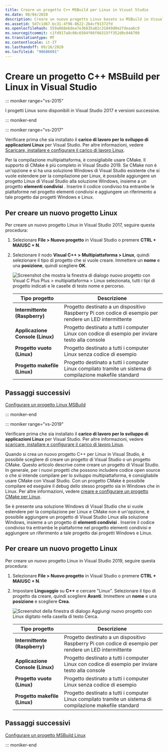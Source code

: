 ```yaml
---
title: Creare un progetto C++ MSBuild per Linux in Visual Studio
ms.date: 08/04/2020
description: Creare un nuovo progetto Linux basato su MSBuild in Visual Studio.
ms.assetid: 5d7c1d67-bc31-4f96-8622-2b4cf91372fd
ms.openlocfilehash: 559a868ebdea7e3b835a82c31849d0e2fdeaa6c9
ms.sourcegitcommit: c1fd917a8c06c6504f66f66315ff352d0c046700
ms.translationtype: MT
ms.contentlocale: it-IT
ms.lasthandoff: 09/16/2020
ms.locfileid: "90686691"
---
```

# <a name="create-a-linux-msbuild-c-project-in-visual-studio"></a>Creare un progetto C++ MSBuild per Linux in Visual Studio

::: moniker range="vs-2015"

I progetti Linux sono disponibili in Visual Studio 2017 e versioni successive.

::: moniker-end

::: moniker range="vs-2017"

Verificare prima che sia installato il **carico di lavoro per lo sviluppo di applicazioni Linux** per Visual Studio. Per altre informazioni, vedere [Scaricare, installare e configurare il carico di lavoro Linux](download-install-and-setup-the-linux-development-workload.md).

Per la compilazione multipiattaforma, è consigliabile usare CMake. Il supporto di CMake è più completo in Visual Studio 2019. Se CMake non è un'opzione e si ha una soluzione Windows di Visual Studio esistente che si vuole estendere per la compilazione per Linux, è possibile aggiungere un progetto Linux di Visual Studio alla soluzione Windows, insieme a un progetto **elementi condivisi** . Inserire il codice condiviso tra entrambe le piattaforme nel progetto elementi condivisi e aggiungere un riferimento a tale progetto dai progetti Windows e Linux.

## <a name="to-create-a-new-linux-project"></a>Per creare un nuovo progetto Linux

Per creare un nuovo progetto Linux in Visual Studio 2017, seguire questa procedura:

1. Selezionare **File > Nuovo progetto** in Visual Studio o premere **CTRL + MAIUSC + N**.
1. Selezionare il nodo **Visual C++ > Multipiattaforma > Linux**, quindi selezionare il tipo di progetto che si vuole creare. Immettere un **nome** e una **posizione**, quindi scegliere **OK**.

   ![Screenshot che mostra la finestra di dialogo nuovo progetto con Visual C Plus Plus > multipiattaforma > Linux selezionata, tutti i tipi di progetto indicati e le caselle di testo nome e percorso.](media/newproject.png)

   | Tipo progetto | Descrizione |
   | ------------ | --- |
   | **Intermittente (Raspberry)**           | Progetto destinato a un dispositivo Raspberry Pi con codice di esempio per rendere un LED intermittente |
   | **Applicazione Console (Linux)** | Progetto destinato a tutti i computer Linux con codice di esempio per inviare testo alla console |
   | **Progetto vuoto (Linux)**       | Progetto destinato a tutti i computer Linux senza codice di esempio |
   | **Progetto makefile (Linux)**    | Progetto destinato a tutti i computer Linux compilato tramite un sistema di compilazione makefile standard |

## <a name="next-steps"></a>Passaggi successivi

[Configurare un progetto Linux MSBuild](configure-a-linux-project.md)

::: moniker-end

::: moniker range="vs-2019"

Verificare prima che sia installato il **carico di lavoro per lo sviluppo di applicazioni Linux** per Visual Studio. Per altre informazioni, vedere [scaricare, installare e configurare il carico di lavoro Linux](download-install-and-setup-the-linux-development-workload.md).

Quando si crea un nuovo progetto C++ per Linux in Visual Studio, è possibile scegliere di creare un progetto di Visual Studio o un progetto CMake. Questo articolo descrive come creare un progetto di Visual Studio. In generale, per i nuovi progetti che possono includere codice open source o che si intende compilare per lo sviluppo multipiattaforma, è consigliabile usare CMake con Visual Studio. Con un progetto CMake è possibile compilare ed eseguire il debug dello stesso progetto sia in Windows che in Linux. Per altre informazioni, vedere [creare e configurare un progetto CMake per Linux](cmake-linux-project.md).

Se è presente una soluzione Windows di Visual Studio che si vuole estendere per la compilazione per Linux e CMake non è un'opzione, è possibile aggiungere un progetto di Visual Studio Linux alla soluzione Windows, insieme a un progetto di **elementi condivisi** . Inserire il codice condiviso tra entrambe le piattaforme nel progetto elementi condivisi e aggiungere un riferimento a tale progetto dai progetti Windows e Linux.

## <a name="to-create-a-new-linux-project"></a>Per creare un nuovo progetto Linux

Per creare un nuovo progetto Linux in Visual Studio 2019, seguire questa procedura:

1. Selezionare **File > Nuovo progetto** in Visual Studio o premere **CTRL + MAIUSC + N**.
1. Impostare **Linguaggio** su **C++** e cercare "Linux". Selezionare il tipo di progetto da creare, quindi scegliere **Avanti**. Immettere un **nome** e una **posizione** e scegliere **Crea**.

   ![Screenshot della finestra di dialogo Aggiungi nuovo progetto con Linux digitato nella casella di testo Cerca.](media/newproject-vs2019.png)

   | Tipo progetto | Descrizione |
   | ------------ | --- |
   | **Intermittente (Raspberry)**           | Progetto destinato a un dispositivo Raspberry Pi con codice di esempio per rendere un LED intermittente |
   | **Applicazione Console (Linux)** | Progetto destinato a tutti i computer Linux con codice di esempio per inviare testo alla console |
   | **Progetto vuoto (Linux)**       | Progetto destinato a tutti i computer Linux senza codice di esempio |
   | **Progetto makefile (Linux)**    | Progetto destinato a tutti i computer Linux compilato tramite un sistema di compilazione makefile standard |

## <a name="next-steps"></a>Passaggi successivi

[Configurare un progetto MSBuild Linux](configure-a-linux-project.md)

::: moniker-end
